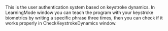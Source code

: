 This is the user authentication system based on keystroke dynamics.
In LearningMode window you can teach the program with your keystroke biometrics by writing a specific phrase three times, then you can check if it works properly in CheckKeystrokeDynamics window.
